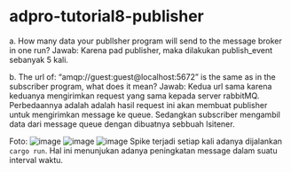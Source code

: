 # adpro-tutorial8-publisher

a. How many data your publlsher program will send to the message broker in one run?
Jawab:
Karena pad publisher, maka dilakukan publish_event sebanyak 5 kali.

b. The url of: “amqp://guest:guest@localhost:5672” is the same as in the subscriber program, what does it mean?
Jawab:
Kedua url sama karena keduanya mengirimkan request yang sama kepada server rabbitMQ. Perbedaannya adalah adalah hasil request ini akan membuat publisher untuk mengirimkan message ke queue. Sedangkan subscriber mengambil data dari message queue dengan dibuatnya sebbuah lsitener.

Foto:
![image](https://github.com/reyhanwiyasa/adpro-tutorial8-publisher/assets/119433464/66c41338-7f36-4f9e-a88e-29974832b5be)
![image](https://github.com/reyhanwiyasa/adpro-tutorial8-publisher/assets/119433464/0ebebbea-7c10-4408-a25b-3fd081ea46e5)
![image](https://github.com/reyhanwiyasa/adpro-tutorial8-publisher/assets/119433464/ae208b32-a76f-45b7-bee1-a26177ef2f43)
Spike terjadi setiap kali adanya dijalankan `cargo run`. Hal ini menunjukan adanya peningkatan message dalam suatu interval waktu.
